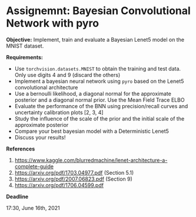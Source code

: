 # Assignemnt: Bayesian Convolutional Network with pyro

**Objective:** Implement, train and evaluate a Bayesian Lenet5 model on the MNIST dataset. 

**Requirements:**

- Use `torchvision.datasets.MNIST` to obtain the training and test data. Only use digits 4 and 9 (discard the others)
- Implement a bayesian neural network using `pyro` based on the Lenet5 convolutional architecture
- Use a bernoulli likelihood, a diagonal normal for the approximate posterior and a diagonal normal prior. Use the Mean Field Trace ELBO
- Evaluate the performance of the BNN using precision/recall curves and uncertainty calibration plots [2, 3, 4]
- Study the influence of the scale of the prior and the initial scale of the approximate posterior
- Compare your best bayesian model with a Deterministic Lenet5 
- Discuss your results! 


**References**
1. https://www.kaggle.com/blurredmachine/lenet-architecture-a-complete-guide
2. https://arxiv.org/pdf/1703.04977.pdf (Section 5.1)
3. https://arxiv.org/pdf/2007.06823.pdf (Section 9)
4. https://arxiv.org/pdf/1706.04599.pdf 

**Deadline**

17:30, June 16th, 2021
